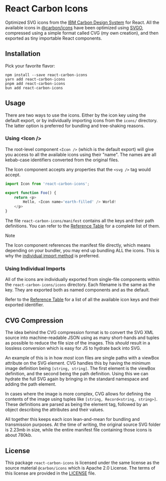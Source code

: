# React Carbon Icons

Optimized SVG icons from the [IBM Carbon Design System](https://carbondesignsystem.com/elements/icons/library/) for React. All the available icons in [@carbon/icons](https://github.com/carbon-design-system/carbon/tree/main/packages/icons) have been optimized using [SVGO](https://svgo.dev/), compressed using a simple format called CVG (my own creation), and then exported as tiny importable React components.

## Installation

Pick your favorite flavor:

```console
npm install --save react-carbon-icons
yarn add react-carbon-icons
pnpm add react-carbon-icons
bun add react-carbon-icons
```

## Usage

There are two ways to use the icons. Either by the icon key using the default export,
or by individually importing icons from the `icons/` directory. The latter option
is preferred for bundling and tree-shaking reasons.

### Using &lt;Icon /&gt;

The root-level component `<Icon />` (which is the default export) will give you
access to all the available icons using their "name". The names are all kebab-case
identifiers converted from the original files.

The Icon component accepts any properties that the `<svg />` tag would accept.

```TypeScript
import Icon from 'react-carbon-icons';

export function Foo() {
    return <p>
        Hello, <Icon name='earth-filled' /> World!
    </p>
}
```

The file `react-carbon-icons/manifest` contains all the keys and their path
definitions. You can refer to the [Reference Table](./reference-table.md) for a
complete list of them.

> [!NOTE]
> The Icon component references the manifest file directly, which means depending
> on your bundler, you may end up bundling ALL the icons. This is why the
> [individual import method](#using-individual-imports) is preferred.

### Using Individual Imports

All of the icons are individually exported from single-file components within the
`react-carbon-icons/icons` directory. Each filename is the same as the key. They
are exported both as named components and as the default.

Refer to the [Reference Table](./reference-table.md) for a list of all the available
icon keys and their exported identifier.

## CVG Compression

The idea behind the CVG compression format is to convert the SVG XML source into
machine-readable JSON using as many short-hands and tuples as possible to reduce
the file size of the images. This _should_ result in a lossless conversion which
is easy for JS to hydrate back into SVG.

An example of this is in how _most_ icon files are single paths with a viewBox
attribute on the SVG element. CVG handles this by having the minimum image
definition being `[string, string]`. The first element is the viewBox definition,
and the second being the path definition. Using this we can hydrate the full SVG
again by bringing in the standard namespace and adding the path element.

In cases where the image is more complex, CVG allows for defining the contents of
the image using tuples like `[string, Record<string, string>]`. These definitions
are parsed as being the element tag, followed by an object describing the attributes
and their values.

All together this keeps each icon lean-and-mean for bundling and transmission
purposes. At the time of writing, the original source SVG folder is 2.23mb in size,
while the entire manifest file containing those icons is about 780kb.

## License

This package `react-carbon-icons` is licensed under the same license as the source
material `@carbon/icons` which is Apache 2.0 License. The terms of this license are
provided in the [LICENSE](./LICENSE) file.
